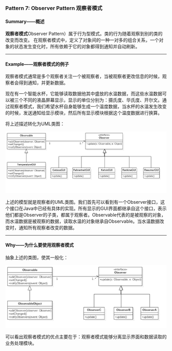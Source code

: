 ### Pattern 7: Observer Pattern  观察者模式

#### Summary——概述

**观察者模式**Observer Pattern）属于行为型模式。类的行为随着观察到别的类的改变而改变。
在观察者模式中，定义了对象间的一种一对多的组合关系，一个对象的状态发生变化时，所有依赖于它的对象都得到通知并自动刷新。

---

#### Example——观察者模式的例子

观察者模式通常是多个观察者关注一个被观察者，当被观察者更改信息的时候，观察者会得到通知，并更新数据。

现在有一个智能水杯，它能够读取数据他其中盛放的水温数据，而这些水温数据可以被三个不同的液晶屏幕显示，显示的单位分别为：摄氏度、华氏度、开尔文。通过观察者模式，我们希望水杯自身能够生成一个温度数据，当水杯的水温发生改变的时候，发送通知给显示模块，然后所有显示模块根据这个温度数据进行换算。

将上述描述转化为UML类图：

<center>

![图7-1 水杯的观察者模式](https://raw.githubusercontent.com/Jannchie/Software-Design-Pattern-Note/master/Pattern%207%20Observer%20Pattern/7-1.png)

</center>

上述的模型就是观察者的UML类图。我们首先可以看到有一个Observer接口，这个接口在Java中已经有具体的实现。所有显示的GUI界面都继承自这个接口，表示他们都是Observer的子类，都属于观察者。Observable代表的是被观察的对象，而水温数据是被观察的数据，读取水温的对象继承自Observable。当水温数据改变时，通知所有观察者改变的数据。

---

#### Why——为什么要使用观察者模式

抽象上述的类图，使其一般化：

![图7-2 一般的观察者模式](https://raw.githubusercontent.com/Jannchie/Software-Design-Pattern-Note/master/Pattern%207%20Observer%20Pattern/7-2.png)

可以看出观察者模式的优点主要在于：观察者模式能够分离显示界面和数据读取的业务处理模块。